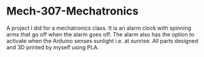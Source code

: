 # Mech-307-Mechatronics
A project I did for a mechatronics class. It is an alarm clock with spinning arms that go off when the alarm goes off. The alarm also has the option to activate when the Arduino senses sunlight i.e. at sunrise. All parts designed and 3D printed by myself using PLA.

